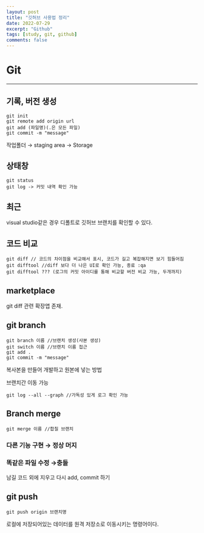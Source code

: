 ```yaml
---
layout: post
title: "깃허브 사용법 정리"
date: 2022-07-29
excerpt: "Github"
tags: [study, git, github]
comments: false
---
```


# Git

---

## 기록, 버전 생성

```
git init
git remote add origin url
git add (파일명)(.은 모든 파일)
git commit -m "message"
```

작업폴더 → staging area → Storage

## 상태창

```
git status
git log -> 커밋 내역 확인 가능
```

## 최근

visual studio같은 경우 디폴트로 깃허브 브랜치를 확인할 수 있다.

## 코드 비교

```
git diff // 코드의 차이점을 비교해서 표시, 코드가 길고 복잡해지면 보기 힘들어짐
git difftool //diff 보다 더 나은 UI로 확인 가능, 종료 :qa
git difftool ??? (로그의 커밋 아이디를 통해 비교할 버전 비교 가능, 두개까지)
```

## marketplace

git diff 관련 확장앱 존재.

## git branch

```
git branch 이름 //브랜치 생성(사본 생성)
git switch 이름 //브랜치 이름 접근
git add .
git commit -m "message"

```

복사본을 만들어 개발하고 원본에 넣는 방법

브랜치간 이동 가능

```
git log --all --graph //가독성 있게 로그 확인 가능
```

## Branch merge

```
git merge 이름 //합칠 브랜치
```

### 다른 기능 구현 → 정상 머지

### 똑같은 파일 수정 →충돌

남길 코드 외에 지우고 다시 add, commit 하기

## git push

```
git push origin 브랜치명
```

로컬에 저장되어있는 데이터를 원격 저장소로 이동시키는 명령어이다.
